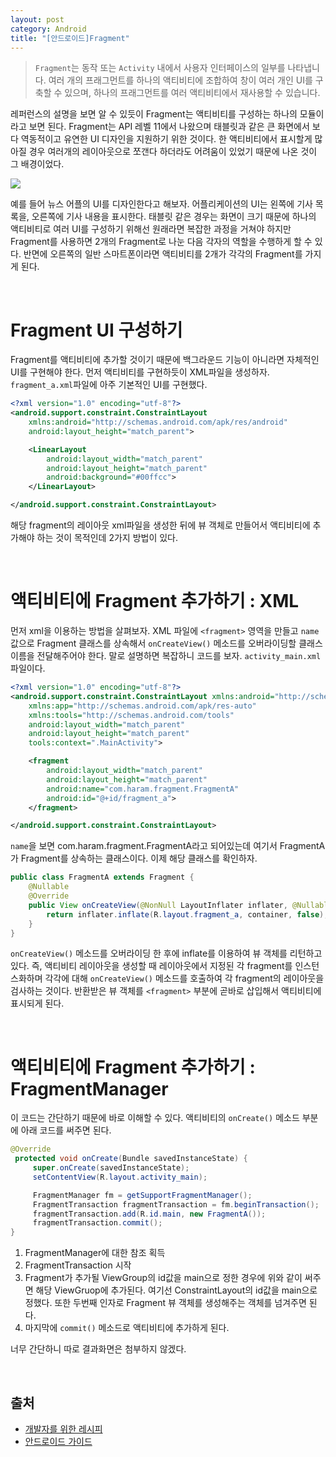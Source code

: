 ```yaml
---
layout: post
category: Android
title: "[안드로이드]Fragment"
---
```


>`Fragment`는 동작 또는 `Activity` 내에서 사용자 인터페이스의 일부를 나타냅니다. 여러 개의 프래그먼트를 하나의 액티비티에 조합하여 창이 여러 개인 UI를 구축할 수 있으며, 하나의 프래그먼트를 여러 액티비티에서 재사용할 수 있습니다. 

레퍼런스의 설명을 보면 알 수 있듯이 Fragment는 액티비티를 구성하는 하나의 모듈이라고 보면 된다. Fragment는 API 레벨 11에서 나왔으며 태블릿과 같은 큰 화면에서 보다 역동적이고 유연한 UI 디자인을 지원하기 위한 것이다. 한 액티비티에서 표시할게 많아질 경우 여러개의 레이아웃으로 쪼갠다 하더라도 어려움이 있었기 때문에 나온 것이 그 배경이었다.

<img src="https://developer.android.com/images/fundamentals/fragments.png">

예를 들어 뉴스 어플의 UI를 디자인한다고 해보자. 어플리케이션의 UI는 왼쪽에 기사 목록을, 오른쪽에 기사 내용을 표시한다. 태블릿 같은 경우는 화면이 크기 때문에 하나의 액티비티로 여러 UI를 구성하기 위해선 원래라면 복잡한 과정을 거쳐야 하지만 Fragment를 사용하면 2개의 Fragment로 나눈 다음 각자의 역할을 수행하게 할 수 있다. 반면에 오른쪽의 일반 스마트폰이라면 액티비티를 2개가 각각의 Fragment를 가지게 된다.

<br>

# Fragment UI 구성하기

Fragment를 액티비티에 추가할 것이기 때문에 백그라운드 기능이 아니라면 자체적인 UI를 구현해야 한다. 먼저 액티비티를 구현하듯이 XML파일을 생성하자. `fragment_a.xml`파일에 아주 기본적인 UI를 구현했다.

```xml
<?xml version="1.0" encoding="utf-8"?>
<android.support.constraint.ConstraintLayout
    xmlns:android="http://schemas.android.com/apk/res/android" 						android:layout_width="match_parent"
    android:layout_height="match_parent">

    <LinearLayout
        android:layout_width="match_parent"
        android:layout_height="match_parent"
        android:background="#00ffcc">
    </LinearLayout>

</android.support.constraint.ConstraintLayout>
```

해당 fragment의 레이아웃 xml파일을 생성한 뒤에 뷰 객체로 만들어서 액티비티에 추가해야 하는 것이 목적인데 2가지 방법이 있다.

<br>

# 액티비티에 Fragment 추가하기 : XML

먼저 xml을 이용하는 방법을 살펴보자. XML 파일에 `<fragment>` 영역을 만들고 `name` 값으로 Fragment 클래스를 상속해서 `onCreateView()` 메소드를 오버라이딩할 클래스 이름을 전달해주어야 한다. 말로 설명하면 복잡하니 코드를 보자. `activity_main.xml` 파일이다.

```xml
<?xml version="1.0" encoding="utf-8"?>
<android.support.constraint.ConstraintLayout xmlns:android="http://schemas.android.com/apk/res/android"
    xmlns:app="http://schemas.android.com/apk/res-auto"
    xmlns:tools="http://schemas.android.com/tools"
    android:layout_width="match_parent"
    android:layout_height="match_parent"
    tools:context=".MainActivity">

    <fragment
        android:layout_width="match_parent"
        android:layout_height="match_parent"
        android:name="com.haram.fragment.FragmentA"
        android:id="@+id/fragment_a">
    </fragment>

</android.support.constraint.ConstraintLayout>
```

`name`을 보면 com.haram.fragment.FragmentA라고 되어있는데 여기서 FragmentA가 Fragment를 상속하는 클래스이다. 이제 해당 클래스를 확인하자.

```java
public class FragmentA extends Fragment {
    @Nullable
    @Override
    public View onCreateView(@NonNull LayoutInflater inflater, @Nullable ViewGroup container, @Nullable Bundle savedInstanceState) {
        return inflater.inflate(R.layout.fragment_a, container, false);
    }
}
```

`onCreateView()` 메소드를 오버라이딩 한 후에 inflate를 이용하여 뷰 객체를 리턴하고 있다. 즉, 액티비티 레이아웃을 생성할 때 레이아웃에서 지정된 각 fragment를 인스턴스화하며 각각에 대해 `onCreateView()` 메소드를 호출하여 각 fragment의 레이아웃을 검사하는 것이다. 반환받은 뷰 객체를 `<fragment>` 부분에 곧바로 삽입해서 액티비티에 표시되게 된다.

<br>

# 액티비티에 Fragment 추가하기 : FragmentManager

이 코드는 간단하기 때문에 바로 이해할 수 있다. 액티비티의 `onCreate()` 메소드 부분에 아래 코드를 써주면 된다.

```java
@Override
 protected void onCreate(Bundle savedInstanceState) {
     super.onCreate(savedInstanceState);
     setContentView(R.layout.activity_main);

     FragmentManager fm = getSupportFragmentManager();
     FragmentTransaction fragmentTransaction = fm.beginTransaction();
     fragmentTransaction.add(R.id.main, new FragmentA());
     fragmentTransaction.commit();
}
```

1. FragmentManager에 대한 참조 획득
2. FragmentTransaction 시작
3. Fragment가 추가될 ViewGroup의 id값을 main으로 정한 경우에 위와 같이 써주면 해당 ViewGruop에 추가된다. 여기선 ConstraintLayout의 id값을 main으로 정했다. 또한 두번째 인자로 Fragment 뷰 객체를 생성해주는 객체를 넘겨주면 된다.
4. 마지막에 `commit()` 메소드로 액티비티에 추가하게 된다.

너무 간단하니 따로 결과화면은 첨부하지 않겠다.

<br>

## 출처

* [개발자를 위한 레시피](http://recipes4dev.tistory.com/58)
* [안드로이드 가이드](https://developer.android.com/guide/components/fragments)

